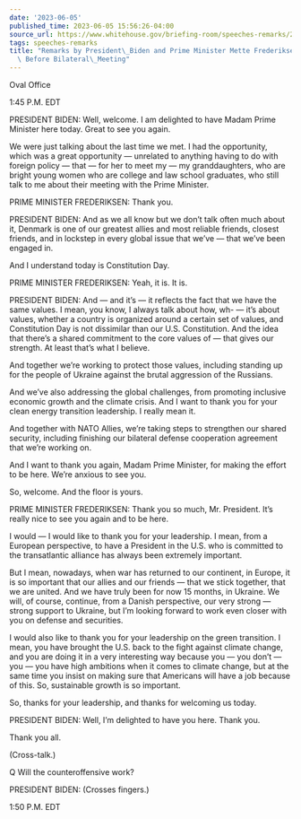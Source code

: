```yaml
---
date: '2023-06-05'
published_time: 2023-06-05 15:56:26-04:00
source_url: https://www.whitehouse.gov/briefing-room/speeches-remarks/2023/06/05/remarks-by-president-biden-and-prime-minister-mette-frederiksen-of-denmark-before-bilateral-meeting/
tags: speeches-remarks
title: "Remarks by President\_Biden and Prime Minister Mette Frederiksen of Denmark\
  \ Before Bilateral\_Meeting"
---
```

 
Oval Office

1:45 P.M. EDT

PRESIDENT BIDEN: Well, welcome. I am delighted to have Madam Prime
Minister here today. Great to see you again.

We were just talking about the last time we met. I had the opportunity,
which was a great opportunity — unrelated to anything having to do with
foreign policy — that — for her to meet my — my granddaughters, who are
bright young women who are college and law school graduates, who still
talk to me about their meeting with the Prime Minister.

PRIME MINISTER FREDERIKSEN: Thank you.

PRESIDENT BIDEN: And as we all know but we don’t talk often much about
it, Denmark is one of our greatest allies and most reliable friends,
closest friends, and in lockstep in every global issue that we’ve — that
we’ve been engaged in.

And I understand today is Constitution Day.

PRIME MINISTER FREDERIKSEN: Yeah, it is. It is.

PRESIDENT BIDEN: And — and it’s — it reflects the fact that we have the
same values. I mean, you know, I always talk about how, wh- — it’s about
values, whether a country is organized around a certain set of values,
and Constitution Day is not dissimilar than our U.S. Constitution. And
the idea that there’s a shared commitment to the core values of — that
gives our strength. At least that’s what I believe.

And together we’re working to protect those values, including standing
up for the people of Ukraine against the brutal aggression of the
Russians.

And we’ve also addressing the global challenges, from promoting
inclusive economic growth and the climate crisis. And I want to thank
you for your clean energy transition leadership. I really mean it.

And together with NATO Allies, we’re taking steps to strengthen our
shared security, including finishing our bilateral defense cooperation
agreement that we’re working on.

And I want to thank you again, Madam Prime Minister, for making the
effort to be here. We’re anxious to see you.

So, welcome. And the floor is yours.

PRIME MINISTER FREDERIKSEN: Thank you so much, Mr. President. It’s
really nice to see you again and to be here.

I would — I would like to thank you for your leadership. I mean, from a
European perspective, to have a President in the U.S. who is committed
to the transatlantic alliance has always been extremely important.

But I mean, nowadays, when war has returned to our continent, in Europe,
it is so important that our allies and our friends — that we stick
together, that we are united. And we have truly been for now 15 months,
in Ukraine. We will, of course, continue, from a Danish perspective, our
very strong — strong support to Ukraine, but I’m looking forward to work
even closer with you on defense and securities.

I would also like to thank you for your leadership on the green
transition. I mean, you have brought the U.S. back to the fight against
climate change, and you are doing it in a very interesting way because
you — you don’t — you — you have high ambitions when it comes to climate
change, but at the same time you insist on making sure that Americans
will have a job because of this. So, sustainable growth is so important.

So, thanks for your leadership, and thanks for welcoming us today.

PRESIDENT BIDEN: Well, I’m delighted to have you here. Thank you.

Thank you all.

(Cross-talk.)

Q Will the counteroffensive work?

PRESIDENT BIDEN: (Crosses fingers.)

1:50 P.M. EDT
